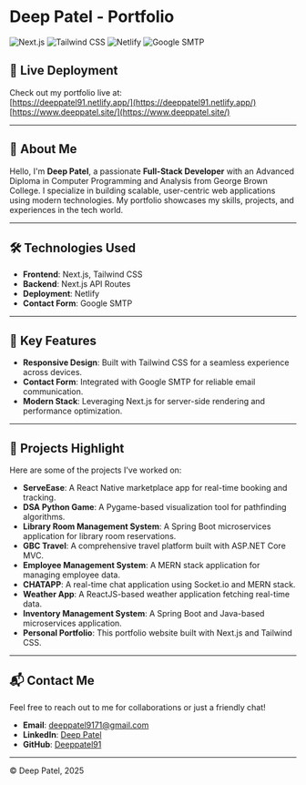 # Deep Patel - Portfolio

![Next.js](https://img.shields.io/badge/Next.js-000000?style=for-the-badge&logo=next.js&logoColor=white)
![Tailwind CSS](https://img.shields.io/badge/Tailwind_CSS-38B2AC?style=for-the-badge&logo=tailwind-css&logoColor=white)
![Netlify](https://img.shields.io/badge/Netlify-00C7B7?style=for-the-badge&logo=netlify&logoColor=white)
![Google SMTP](https://img.shields.io/badge/Google_SMTP-EA4335?style=for-the-badge&logo=gmail&logoColor=white)

## 🚀 Live Deployment

Check out my portfolio live at:  
[https://deeppatel91.netlify.app/](https://deeppatel91.netlify.app/)  
[https://www.deeppatel.site/](https://www.deeppatel.site/)

---

## 👋 About Me

Hello, I'm **Deep Patel**, a passionate **Full-Stack Developer** with an Advanced Diploma in Computer Programming and Analysis from George Brown College. I specialize in building scalable, user-centric web applications using modern technologies. My portfolio showcases my skills, projects, and experiences in the tech world.

---

## 🛠️ Technologies Used

- **Frontend**: Next.js, Tailwind CSS  
- **Backend**: Next.js API Routes  
- **Deployment**: Netlify  
- **Contact Form**: Google SMTP  

---

## 🌟 Key Features

- **Responsive Design**: Built with Tailwind CSS for a seamless experience across devices.  
- **Contact Form**: Integrated with Google SMTP for reliable email communication.  
- **Modern Stack**: Leveraging Next.js for server-side rendering and performance optimization.  

---

## 📂 Projects Highlight

Here are some of the projects I've worked on:  

- **ServeEase**: A React Native marketplace app for real-time booking and tracking.  
- **DSA Python Game**: A Pygame-based visualization tool for pathfinding algorithms.  
- **Library Room Management System**: A Spring Boot microservices application for library room reservations.  
- **GBC Travel**: A comprehensive travel platform built with ASP.NET Core MVC.  
- **Employee Management System**: A MERN stack application for managing employee data.  
- **CHATAPP**: A real-time chat application using Socket.io and MERN stack.  
- **Weather App**: A ReactJS-based weather application fetching real-time data.  
- **Inventory Management System**: A Spring Boot and Java-based microservices application.  
- **Personal Portfolio**: This portfolio website built with Next.js and Tailwind CSS.  

---

## 📬 Contact Me

Feel free to reach out to me for collaborations or just a friendly chat!  

- **Email**: [deeppatel9171@gmail.com](mailto:deeppatel9171@gmail.com)  
- **LinkedIn**: [Deep Patel](https://www.linkedin.com/in/deep-patel-a7181520b/)  
- **GitHub**: [Deeppatel91](https://github.com/Deeppatel91)  

---

© Deep Patel, 2025

